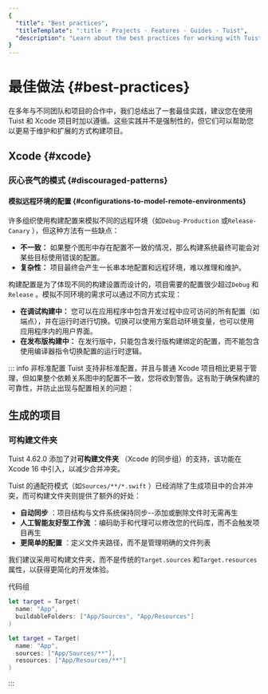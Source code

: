 ```yaml
---
{
  "title": "Best practices",
  "titleTemplate": ":title · Projects · Features · Guides · Tuist",
  "description": "Learn about the best practices for working with Tuist and Xcode projects."
}
---
```

# 最佳做法 {#best-practices}

在多年与不同团队和项目的合作中，我们总结出了一套最佳实践，建议您在使用 Tuist 和 Xcode
项目时加以遵循。这些实践并不是强制性的，但它们可以帮助您以更易于维护和扩展的方式构建项目。

## Xcode {#xcode}

### 灰心丧气的模式 {#discouraged-patterns}

#### 模拟远程环境的配置 {#configurations-to-model-remote-environments}

许多组织使用构建配置来模拟不同的远程环境（如`Debug-Production` 或`Release-Canary` ），但这种方法有一些缺点：

- **不一致：** 如果整个图形中存在配置不一致的情况，那么构建系统最终可能会对某些目标使用错误的配置。
- **复杂性：** 项目最终会产生一长串本地配置和远程环境，难以推理和维护。

构建配置是为了体现不同的构建设置而设计的，项目需要的配置很少超过`Debug` 和`Release` 。模拟不同环境的需求可以通过不同方式实现：

- **在调试构建中：**
  您可以在应用程序中包含开发过程中应可访问的所有配置（如端点），并在运行时进行切换。切换可以使用方案启动环境变量，也可以使用应用程序内的用户界面。
- **在发布版构建中：** 在发行版中，只能包含发行版构建绑定的配置，而不能包含使用编译器指令切换配置的运行时逻辑。

::: info 非标准配置 Tuist 支持非标准配置，并且与普通 Xcode
项目相比更易于管理，但如果整个依赖关系图中的配置不一致，您将收到警告。这有助于确保构建的可靠性，并防止出现与配置相关的问题：

## 生成的项目

### 可构建文件夹

Tuist 4.62.0 添加了对**可构建文件夹** （Xcode 的同步组）的支持，该功能在 Xcode 16 中引入，以减少合并冲突。

Tuist 的通配符模式（如`Sources/**/*.swift` ）已经消除了生成项目中的合并冲突，而可构建文件夹则提供了额外的好处：

- **自动同步** ：项目结构与文件系统保持同步--添加或删除文件时无需再生
- **人工智能友好型工作流** ：编码助手和代理可以修改您的代码库，而不会触发项目再生
- **更简单的配置** ：定义文件夹路径，而不是管理明确的文件列表

我们建议采用可构建文件夹，而不是传统的`Target.sources` 和`Target.resources` 属性，以获得更简化的开发体验。

代码组

```swift [With buildable folders]
let target = Target(
  name: "App",
  buildableFolders: ["App/Sources", "App/Resources"]
)
```

```swift [Without buildable folders]
let target = Target(
  name: "App",
  sources: ["App/Sources/**"],
  resources: ["App/Resources/**"]
)
```
:::
